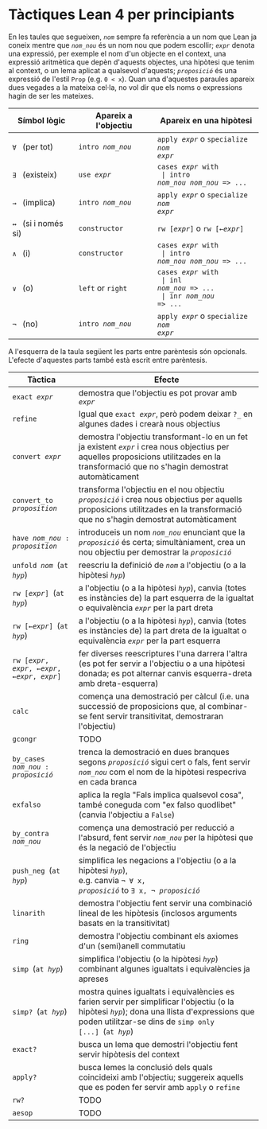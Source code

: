 # Tàctiques Lean 4 per principiants

En les taules que segueixen, <code>*nom*</code> sempre fa referència a un nom que Lean ja coneix
mentre que <code>*nom_nou*</code> és un nom nou que podem escollir;
<code>*expr*</code> denota una expressió,
per exemple el nom d'un objecte en el context,
una expressió aritmètica que depèn d'aquests objectes,
una hipòtesi que tenim al context,
o un lema aplicat a qualsevol d'aquests;
<code>*proposició*</code> és una expressió de l'estil <code>Prop</code> (e.g. <code>0 < x</code>). 
Quan una d'aquestes paraules apareix dues vegades a la mateixa cel·la,
no vol dir que els noms o expressions hagin de ser les mateixes.

| Símbol lògic                        | Apareix a l'objectiu                        | Apareix en una hipòtesi                                                                                                           |
|---------------------------------------|-----------------------------------------|---------------------------------------------------------------------------------------------------------------------------------|
| <code>∀</code>&ensp; (per tot)        | <code>intro *nom_nou*</code>           | <code>apply *expr*</code> o <code>specialize *nom* *expr*</code>                                                     <tr></tr>|
| <code>∃</code>&ensp; (existeix)   | <code>use *expr*</code>                 | <code>cases *expr* with</code> <br><code>  \| intro *nom_nou* *nom_nou* => ...</code>                                <tr></tr>|
| <code>→</code>&ensp; (implica)        | <code>intro *nom_nou*</code>           | <code>apply *expr*</code> o <code>specialize *nom* *expr*</code>                                                     <tr></tr>|
| <code>↔</code>&ensp; (si i només si) | <code>constructor</code>                | <code>rw [*expr*]</code> o <code>rw [←*expr*]</code>                                                                 <tr></tr>|
| <code>∧</code>&ensp; (i)            | <code>constructor</code>                | <code>cases *expr* with</code> <br><code>  \| intro *nom_nou* *nom_nou* => ...</code>                                <tr></tr>|
| <code>∨</code>&ensp; (o)             | <code>left</code> or <code>right</code> | <code>cases *expr* with</code> <br><code>  \| inl *nom_nou* => ...</code> <br><code>  \| inr *nom_nou* => ...</code> <tr></tr>|
| <code>¬</code>&ensp; (no)            | <code>intro *nom_nou*</code>           | <code>apply *expr*</code> o <code>specialize *nom* *expr*</code>                                                              |

A l'esquerra de la taula següent les parts entre parèntesis són opcionals.
L'efecte d'aquestes parts també està escrit entre parèntesis.

| Tàctica                                                      | Efecte                                                                                                                                                                                                                                      |
|-------------------------------------------------------------|---------------------------------------------------------------------------------------------------------------------------------------------------------------------------------------------------------------------------------------------|
| <code>exact *expr*</code>                                   | demostra que l'objectiu es pot provar amb <code>*expr*</code>                                                                                                                                                                       <tr></tr>|
| <code>refine</code>                                         | Igual que <code>exact *expr*</code>, però podem deixar <code>?_</code> en algunes dades i crearà nous objectius                                                                                                                                                                                                                               <tr></tr>|
| <code>convert *expr*</code>                                 | demostra l'objectiu transformant-lo en un fet ja existent <code>*expr*</code> i crea nous objectius per aquelles proposicions utilitzades en la transformació que no s'hagin demostrat automàticament <tr></tr>|
| <code>convert_to *proposition*</code>                       | transforma l'objectiu en el nou objectiu <code>*proposició*</code> i crea nous objectius per aquells proposicions utilitzades en la transformació que no s'hagin demostrat automàticament                                                             <tr></tr>|
| <code>have *nom_nou* : *proposition*</code>                | introduceis un nom <code>*nom_nou*</code> enunciant que la <code>*proposició*</code> és certa; simultàniament, crea un nou objectiu per demostrar la <code>*proposició*</code>                                                               <tr></tr>|
| <code>unfold *nom*</code>&ensp;(<code>at *hyp*</code>)     | reescriu la definició de <code>*nom*</code> a l'objectiu (o a la hipòtesi <code>*hyp*</code>)                                                                                                                                 <tr></tr>|
| <code>rw [*expr*]</code>&ensp;(<code>at *hyp*</code>)       | a l'objectiu (o a la hipòtesi <code>*hyp*</code>), canvia (totes es instàncies de) la part esquerra de la igualtat o equivalència <code>*expr*</code> per la part dreta                                                   <tr></tr>|
| <code>rw [←*expr*]</code>&ensp;(<code>at *hyp*</code>)      | a l'objectiu (o a la hipòtesi <code>*hyp*</code>), canvia (totes es instàncies de) la part dreta de la igualtat o equivalència <code>*expr*</code> per la part esquerra                                                  <tr></tr>|
| <code>rw [*expr*, *expr*, ←*expr*, ←*expr*, *expr*]</code>  | fer diverses reescriptures l'una darrera l'altra (es pot fer servir a l'objectiu o a una hipòtesi donada; es pot alternar canvis esquerra-dreta amb dreta-esquerra)                                                         <tr></tr>|
| <code>calc</code>                                           | comença una demostració per càlcul (i.e. una successió de proposicions que, al combinar-se fent servir transitivitat, demostraran l'objectiu)                                                                                       <tr></tr>|
| <code>gcongr</code>                                         | TODO                                                                                                                                                                                                                               <tr></tr>|
| <code>by_cases *nom_nou* : *proposició*</code>            | trenca la demostració en dues branques segons <code>*proposició*</code> sigui cert o fals, fent servir <code>*nom_nou*</code> com el nom de la hipòtesi respecriva en cada branca                                          <tr></tr>|
| <code>exfalso</code>                                        | aplica la regla "Fals implica qualsevol cosa", també coneguda com "ex falso quodlibet" (canvia l'objectiu a  <code>False</code>)                                                                                                              <tr></tr>|
| <code>by_contra *nom_nou*</code>                           | comença una demostració per reducció a l'absurd, fent servir <code>*nom_nou*</code> per la hipòtesi que és la negació de l'objectiu                                                     <tr></tr>|
| <code>push_neg</code>&ensp;(<code>at *hyp*</code>)          | simplifica les negacions a l'objectiu (o a la hipòtesi <code>*hyp*</code>),<br>e.g. canvia <code>¬ ∀ x, *proposició*</code> to <code>∃ x, ¬ *proposició*</code>                                                                        <tr></tr>|
| <code>linarith</code>                                       | demostra l'objectiu fent servir una combinació lineal de les hipòtesis (inclosos arguments basats en la transitivitat)                                                                                                                                    <tr></tr>|
| <code>ring</code>                                           | demostra l'objectiu combinant els axiomes d'un (semi)anell commutatiu                                                                                                                                                                 <tr></tr>|
| <code>simp</code>&ensp;(<code>at *hyp*</code>)              | simplifica l'objectiu (o la hipòtesi <code>*hyp*</code>) combinant algunes igualtats i equivalències ja apreses                                                                                                                    <tr></tr>|
| <code>simp?</code>&ensp;(<code>at *hyp*</code>)             | mostra quines igualtats i equivalències es farien servir per simplificar l'objectiu (o la hipòtesi <code>*hyp*</code>); dona una llista d'expressions que poden utilitzar-se dins de <code>simp only [...]</code>&ensp;(<code>at *hyp*</code>)     <tr></tr>|
| <code>exact?</code>                                         | busca un lema que demostri l'objectiu fent servir hipòtesis del context                                                                                                                                              <tr></tr>|
| <code>apply?</code>                                         | busca lemes la conclusió dels quals coincideixi amb l'objectiu; suggereix aquells que es poden fer servir amb  <code>apply</code> o <code>refine</code>                                                                                         <tr></tr>|
| <code>rw?</code>                                            | TODO                                                                                                                                                                                                                               <tr></tr>|
| <code>aesop</code>                                          | TODO                                                                                                                                                                                                                                        |
